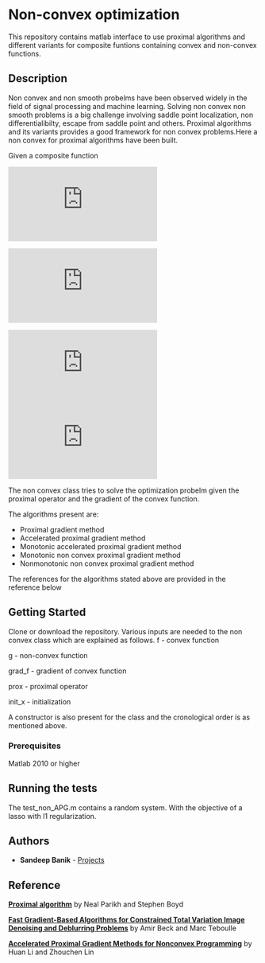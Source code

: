 # Non-convex optimization
This repository contains matlab interface to use proximal algorithms and different variants for composite funtions containing convex and non-convex functions.

## Description
Non convex and non smooth probelms have been observed widely in the field of signal processing and machine learning. Solving non convex non smooth problems is a big challenge involving saddle point localization, non differentialibilty, escape from saddle point and others. Proximal algorithms and its variants provides a good framework for non convex problems.Here a non convex for proximal algorithms have been built. 

Given a composite function

![](http://latex.codecogs.com/gif.latex?min_%7Bx%5Cin%20%5Cmathbb%7BR%7D%5E%7Bn%7D%7D%20%5C%20F%28x%29%20%3D%20f%28x%29%20&plus;%20g%28x%29)

![](http://latex.codecogs.com/gif.latex?where)

![](http://latex.codecogs.com/gif.latex?f%28x%29%20-%20convex%20%5C%20function)
![](http://latex.codecogs.com/gif.latex?g%28x%29%20-%20nonconvex%20%5C%20function)

The non convex class tries to solve the optimization probelm given the proximal operator and the gradient of the convex function.

The algorithms present are:
  - Proximal gradient method
  - Accelerated proximal gradient method
  - Monotonic accelerated proximal gradient method
  - Monotonic non convex proximal gradient method
  - Nonmonotonic non convex proximal gradient method

The references for the algorithms stated above are provided in the reference below

## Getting Started

Clone or download the repository. Various inputs are needed to the non convex class which are explained as follows.
f - convex function

g - non-convex function

grad_f - gradient of convex function

prox - proximal operator

init_x - initialization

A constructor is also present for the class and the cronological order is as mentioned above.

### Prerequisites

Matlab 2010 or higher


## Running the tests

The test_non_APG.m contains a random system. With the objective of a lasso with l1 regularization.

## Authors

* **Sandeep Banik** -  [Projects](https://github.com/sandeepbanik)

## Reference 

**[Proximal algorithm]** by Neal Parikh and Stephen Boyd

**[Fast Gradient-Based Algorithms for Constrained Total Variation Image Denoising and Deblurring Problems]** by Amir Beck and Marc Teboulle

**[Accelerated Proximal Gradient Methods for Nonconvex Programming]** by Huan Li and Zhouchen Lin

[Proximal algorithm]:<https://web.stanford.edu/~boyd/papers/pdf/prox_algs.pdf>
[Fast Gradient-Based Algorithms for Constrained Total Variation Image Denoising and Deblurring Problems]:<http://www.math.tau.ac.il/~teboulle/papers/tlv.pdf>
[Accelerated Proximal Gradient Methods for Nonconvex Programming]:<https://papers.nips.cc/paper/5728-accelerated-proximal-gradient-methods-for-nonconvex-programming.pdf>

